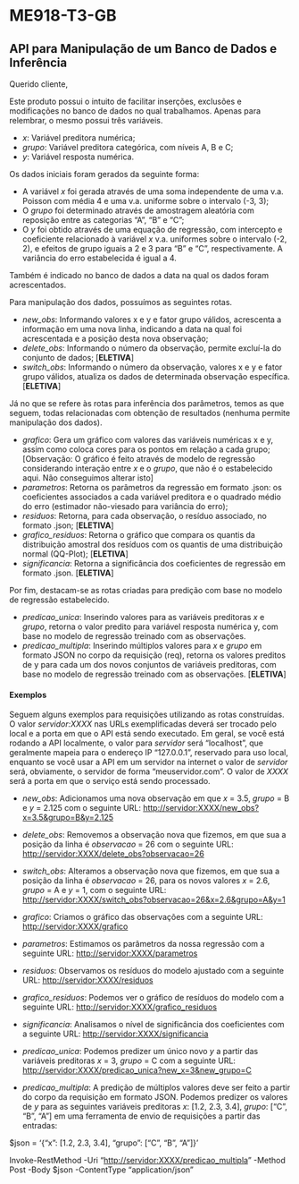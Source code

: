 
<!-- README.md is generated from README.Rmd. Please edit that file -->

# ME918-T3-GB

## API para Manipulação de um Banco de Dados e Inferência

<!-- badges: start -->
<!-- badges: end -->

Querido cliente,

Este produto possui o intuito de facilitar inserções, exclusões e
modificações no banco de dados no qual trabalhamos. Apenas para
relembrar, o mesmo possui três variáveis.

- *x*: Variável preditora numérica;
- *grupo*: Variável preditora categórica, com níveis A, B e C;
- *y*: Variável resposta numérica.

Os dados iniciais foram gerados da seguinte forma:

- A variável *x* foi gerada através de uma soma independente de uma v.a.
  Poisson com média 4 e uma v.a. uniforme sobre o intervalo (-3, 3);
- O *grupo* foi determinado através de amostragem aleatória com
  reposição entre as categorias “A”, “B” e “C”;
- O *y* foi obtido através de uma equação de regressão, com intercepto e
  coeficiente relacionado à variável *x* v.a. uniformes sobre o
  intervalo (-2, 2), e efeitos de grupo iguais a 2 e 3 para “B” e “C”,
  respectivamente. A variância do erro estabelecida é igual a 4.

Também é indicado no banco de dados a data na qual os dados foram
acrescentados.

Para manipulação dos dados, possuímos as seguintes rotas.

- *new_obs*: Informando valores x e y e fator grupo válidos, acrescenta
  a informação em uma nova linha, indicando a data na qual foi
  acrescentada e a posição desta nova observação;
- *delete_obs*: Informando o número da observação, permite excluí-la do
  conjunto de dados; \[**ELETIVA**\]
- *switch_obs*: Informando o número da observação, valores x e y e fator
  grupo válidos, atualiza os dados de determinada observação específica.
  \[**ELETIVA**\]

Já no que se refere às rotas para inferência dos parâmetros, temos as
que seguem, todas relacionadas com obtenção de resultados (nenhuma
permite manipulação dos dados).

- *grafico*: Gera um gráfico com valores das variáveis numéricas x e y,
  assim como coloca cores para os pontos em relação a cada grupo;
  \[Observação: O gráfico é feito através de modelo de regressão
  considerando interação entre *x* e o *grupo*, que não é o estabelecido
  aqui. Não conseguimos alterar isto\]
- *parametros*: Retorna os parâmetros da regressão em formato .json: os
  coeficientes associados a cada variável preditora e o quadrado médio
  do erro (estimador não-viesado para variância do erro);
- *residuos*: Retorna, para cada observação, o resíduo associado, no
  formato .json; \[**ELETIVA**\]
- *grafico_residuos*: Retorna o gráfico que compara os quantis da
  distribuição amostral dos resíduos com os quantis de uma distribuição
  normal (QQ-Plot); \[**ELETIVA**\]
- *significancia*: Retorna a significância dos coeficientes de regressão
  em formato .json. \[**ELETIVA**\]

Por fim, destacam-se as rotas criadas para predição com base no modelo
de regressão estabelecido.

- *predicao_unica*: Inserindo valores para as variáveis preditoras *x* e
  *grupo*, retorna o valor predito para variável resposta numérica y,
  com base no modelo de regressão treinado com as observações.
- *predicao_multipla*: Inserindo múltiplos valores para *x* e *grupo* em
  formato JSON no corpo da requisição (req), retorna os valores preditos
  de y para cada um dos novos conjuntos de variáveis preditoras, com
  base no modelo de regressão treinado com as observações.
  \[**ELETIVA**\]

#### Exemplos

Seguem alguns exemplos para requisições utilizando as rotas construídas.
O valor *servidor:XXXX* nas URLs exemplificadas deverá ser trocado pelo
local e a porta em que o API está sendo executado. Em geral, se você
está rodando a API localmente, o valor para *servidor* será “localhost”,
que geralmente mapeia para o endereço IP “127.0.0.1”, reservado para uso
local, enquanto se você usar a API em um servidor na internet o valor de
*servidor* será, obviamente, o servidor de forma “meuservidor.com”. O
valor de *XXXX* será a porta em que o serviço está sendo processado.

- *new_obs*: Adicionamos uma nova observação em que *x* = 3.5, *grupo* =
  B e *y* = 2.125 com o seguinte URL:
  <a href="http://servidor:XXXX/new_obs?x=3.5&amp;grupo=B&amp;y=2.125"
  class="uri">http://servidor:XXXX/new_obs?x=3.5&amp;grupo=B&amp;y=2.125</a>

- *delete_obs*: Removemos a observação nova que fizemos, em que sua a
  posição da linha é *observacao* = 26 com o seguinte URL:
  <a href="http://servidor:XXXX/delete_obs?observacao=26"
  class="uri">http://servidor:XXXX/delete_obs?observacao=26</a>

- *switch_obs*: Alteramos a observação nova que fizemos, em que sua a
  posição da linha é *observacao* = 26, para os novos valores *x* = 2.6,
  *grupo* = A e *y* = 1, com o seguinte URL: <a
  href="http://servidor:XXXX/switch_obs?observacao=26&amp;x=2.6&amp;grupo=A&amp;y=1"
  class="uri">http://servidor:XXXX/switch_obs?observacao=26&amp;x=2.6&amp;grupo=A&amp;y=1</a>

- *grafico*: Criamos o gráfico das observações com a seguinte URL:
  <a href="http://servidor:XXXX/grafico"
  class="uri">http://servidor:XXXX/grafico</a>

- *parametros*: Estimamos os parâmetros da nossa regressão com a
  seguinte URL: <a href="http://servidor:XXXX/parametros"
  class="uri">http://servidor:XXXX/parametros</a>

- *residuos*: Observamos os resíduos do modelo ajustado com a seguinte
  URL: <a href="http://servidor:XXXX/residuos"
  class="uri">http://servidor:XXXX/residuos</a>

- *grafico_residuos*: Podemos ver o gráfico de resíduos do modelo com a
  seguinte URL: <a href="http://servidor:XXXX/grafico_residuos"
  class="uri">http://servidor:XXXX/grafico_residuos</a>

- *significancia*: Analisamos o nível de significância dos coeficientes
  com a seguinte URL: <a href="http://servidor:XXXX/significancia"
  class="uri">http://servidor:XXXX/significancia</a>

- *predicao_unica*: Podemos predizer um único novo *y* a partir das
  variáveis preditoras *x* = 3, *grupo* = C com a seguinte URL:
  <a href="http://servidor:XXXX/predicao_unica?new_x=3&amp;new_grupo=C"
  class="uri">http://servidor:XXXX/predicao_unica?new_x=3&amp;new_grupo=C</a>

- *predicao_multipla*: A predição de múltiplos valores deve ser feito a
  partir do corpo da requisição em formato JSON. Podemos predizer os
  valores de *y* para as seguintes variáveis preditoras *x*: \[1.2, 2.3,
  3.4\], *grupo*: \[“C”, “B”, “A”\] em uma ferramenta de envio de
  requisições a partir das entradas:

\$json = ‘{“x”: \[1.2, 2.3, 3.4\], “grupo”: \[“C”, “B”, “A”\]}’

Invoke-RestMethod -Uri “<a href="http://servidor:XXXX/predicao_multipla"
class="uri">http://servidor:XXXX/predicao_multipla</a>” -Method Post
-Body \$json -ContentType “application/json”
